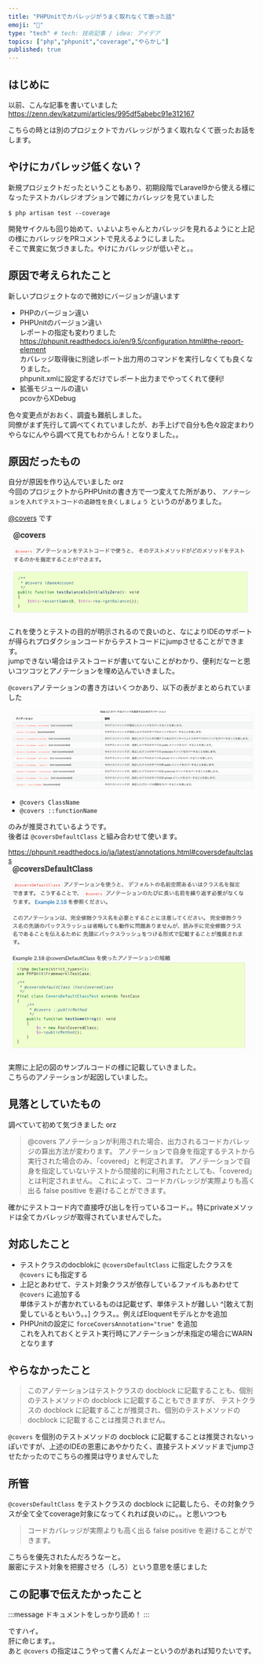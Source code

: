 ```yaml
---
title: "PHPUnitでカバレッジがうまく取れなくて嵌った話"
emoji: "🧪"
type: "tech" # tech: 技術記事 / idea: アイデア
topics: ["php","phpunit","coverage","やらかし"]
published: true
---
```


## はじめに

以前、こんな記事を書いていました  
https://zenn.dev/katzumi/articles/995df5abebc91e312167

こちらの時とは別のプロジェクトでカバレッジがうまく取れなくて嵌ったお話をします。

## やけにカバレッジ低くない？

新規プロジェクトだったということもあり、初期段階でLaravel9から使える様になったテストカバレジオプションで雑にカバレッジを見ていました

```console
$ php artisan test --coverage
```

開発サイクルも回り始めて、いよいよちゃんとカバレッジを見れるようにと上記の様にカバレッジをPRコメントで見えるようにしました。  
そこで異変に気づきました。やけにカバレッジが低いぞと。。

## 原因で考えられたこと

新しいプロジェクトなので微妙にバージョンが違います

* PHPのバージョン違い
* PHPUnitのバージョン違い  
レポートの指定も変わりました  
https://phpunit.readthedocs.io/en/9.5/configuration.html#the-report-element  
カバレッジ取得後に別途レポート出力用のコマンドを実行しなくても良くなりました。  
phpunit.xmlに設定するだけでレポート出力までやってくれて便利!
* 拡張モジュールの違い  
pcovからXDebug

色々変更点がおおく、調査も難航しました。  
同僚がまず先行して調べてくれていましたが、お手上げで自分も色々設定まわりやらなにんやら調べて見てもわからん！となりました。。

## 原因だったもの

自分が原因を作り込んでいました orz  
今回のプロジェクトからPHPUnitの書き方で一つ変えてた所があり、 `アノテーションを入れてテストコードの追跡性を良くしましょう` というのがありました。  

[@covers](https://phpunit.readthedocs.io/ja/latest/annotations.html#covers) です  

![@coversの説明](/images/articles/apologies-for-phpunit-coverage/description_of_covers.png)

これを使うとテストの目的が明示されるので良いのと、なによりIDEのサポートが得られプロダクションコードからテストコードにjumpさせることができます。  
jumpできない場合はテストコードが書いてないことがわかり、便利だなーと思いコツコツとアノテーションを埋め込んでいきました。　　  

`@covers`アノテーションの書き方はいくつかあり、以下の表がまとめられていました

![@coversの推奨記述形式](/images/articles/apologies-for-phpunit-coverage/recommended_description_format.png)

* `@covers ClassName`
* `@covers ::functionName`

のみが推奨されているようです。  
後者は `@coversDefaultClass` と組み合わせて使います。  

https://phpunit.readthedocs.io/ja/latest/annotations.html#coversdefaultclass
![@coversDefaultClassの説明](/images/articles/apologies-for-phpunit-coverage/description_of_covers_default_class.png)


実際に上記の図のサンプルコードの様に記載していきました。  
こちらのアノテーションが起因していました。

## 見落としていたもの

調べていて初めて気づきました orz

> @covers アノテーションが利用された場合、出力されるコードカバレッジの算出方法が変わります。 アノテーションで自身を指定するテストから実行された場合のみ、「covered」と判定されます。 アノテーションで自身を指定していないテストから間接的に利用されたとしても、「covered」とは判定されません。 これによって、コードカバレッジが実際よりも高く出る false positive を避けることができます。

確かにテストコード内で直接呼び出しを行っているコード。。特にprivateメソッドは全てカバレッジが取得されていませんでした。  

## 対応したこと

* テストクラスのdocblokに `@coversDefaultClass` に指定したクラスを `@covers` にも指定する
* 上記とあわせて、テスト対象クラスが依存しているファイルもあわせて `@covers` に追加する  
単体テストが書かれているものは記載せず、単体テストが難しい ^[敢えて割愛しているともいう。。] クラス。。例えばEloquentモデルとかを追加
* PHPUnitの設定に `forceCoversAnnotation="true"` を追加  
これを入れておくとテスト実行時にアノテーションが未指定の場合にWARNとなります

## やらなかったこと

> このアノテーションはテストクラスの docblock に記載することも、個別のテストメソッドの docblock に記載することもできますが、 テストクラスの docblock に記載することが推奨され、個別のテストメソッドの docblock に記載することは推奨されません。

`@covers` を個別のテストメソッドの docblock に記載することは推奨されないっぽいですが、上述のIDEの恩恵にあやかりたく、直接テストメソッドまでjumpさせたかったのでこちらの推奨は守りませんでした

## 所管

`@coversDefaultClass` をテストクラスの docblock に記載したら、その対象クラスが全て全てcoverage対象になってくれれば良いのに。。と思いつつも

> コードカバレッジが実際よりも高く出る false positive を避けることができます。

こちらを優先されたんだろうなーと。  
厳密にテスト対象を把握させろ（しろ）という意思を感じました

## この記事で伝えたかったこと

:::message
ドキュメントをしっかり読め！
:::

ですハイ。  
肝に命じます。。   
あと `@covers` の指定はこうやって書くんだよーというのがあれば知りたいです。  
